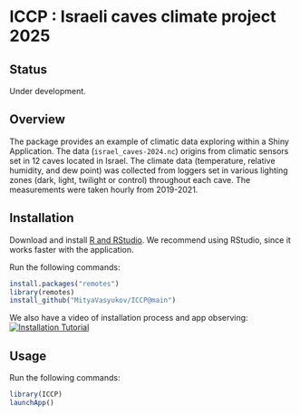
<!-- README.md is generated from README.Rmd. Please edit that file -->

# ICCP : Israeli caves climate project 2025

## Status

Under development.

## Overview

The package provides an example of climatic data exploring within a
Shiny Application. The data (`israel_caves-2024.nc`) origins from
climatic sensors set in 12 caves located in Israel. The climate data
(temperature, relative humidity, and dew point) was collected from
loggers set in various lighting zones (dark, light, twilight or control)
throughout each cave. The measurements were taken hourly from 2019-2021.

## Installation

Download and install [R and
RStudio](https://posit.co/download/rstudio-desktop). We recommend using
RStudio, since it works faster with the application.

Run the following commands:

``` r
install.packages("remotes")
library(remotes)
install_github("MityaVasyukov/ICCP@main")
```

We also have a video of installation process and app observing:
[![Installation
Tutorial](https://img.youtube.com/vi/F7H83Bj_1E8/0.jpg)](https://youtu.be/F7H83Bj_1E8 "Watch on YouTube")

## Usage

Run the following commands:

``` r
library(ICCP)
launchApp()
```
